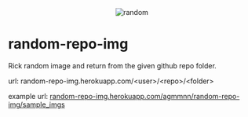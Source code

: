 <div align="center">
    <img src="https://random-repo-img.herokuapp.com/agmmnn/random-repo-img/sample_imgs" alt="random">
</div>

# random-repo-img

Rick random image and return from the given github repo folder.

url: random-repo-img.herokuapp.com/\<user>/\<repo>/\<folder>

example url: [random-repo-img.herokuapp.com/agmmnn/random-repo-img/sample_imgs](https://random-repo-img.herokuapp.com/agmmnn/random-repo-img/sample_imgs)

